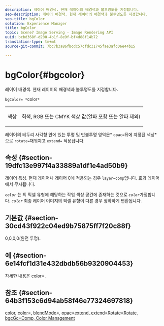 ```yaml
---
description: 레이어 배경색. 현재 레이어의 배경색과 불투명도를 지정합니다.
seo-description: 레이어 배경색. 현재 레이어의 배경색과 불투명도를 지정합니다.
seo-title: bgColor
solution: Experience Manager
title: bgColor
topic: Scene7 Image Serving - Image Rendering API
uuid: bcbd368f-d200-4b1f-8e9f-bf4d88f14b72
translation-type: tm+mt
source-git-commit: 7bc7b3a86fbcdc57cfdc31745fae3afc06e44b15

---
```



# bgColor{#bgcolor}

레이어 배경색. 현재 레이어의 배경색과 불투명도를 지정합니다.

`bgColor= *`color`*`

<table id="simpletable_2D23B1B282CD4216AB5BE7E7430D1B3F"> 
 <tr class="strow"> 
  <td class="stentry"> <p><span class="codeph"> <span class="varname"> 색상</span></span> </p> </td> 
  <td class="stentry"> <p>회색, RGB 또는 CMYK 색상 값(알파 포함 또는 알파 제외) </p></td> 
 </tr> 
</table>

레이어의 테두리 사각형 안에 있는 투명 및 반불투명 영역은* `opac=`뒤에 지정된 색상*으로 `rotate=`채워지고 `extend=` 적용됩니다.

## 속성 {#section-19dfc13e997f4a33889a1df1e4ad50b9}

레이어 특성. 현재 레이어나 레이어 0에 적용되는 경우 `layer=comp`입니다. 효과 레이어에서 무시됩니다.

*`color`* 는 의 픽셀 유형에 해당하는 작업 색상 공간에 존재하는 것으로 *`color`*&#x200B;가정합니다. *`color`* 최종 레이어 이미지의 픽셀 유형이 다른 경우 정확하게 변환됩니다.

## 기본값 {#section-30cd43f922c04ed9b75875ff7f20c88f}

0,0,0,0(완전 투명).

## 예 {#section-6e14fcf1d31e432dbdb56b9320904453}

자세한 내용은 [color=](../../../../../is-api/http-ref/image-serving-api-ref/c-http-protocol-reference/c-command-reference/r-color-commandref.md#reference-b044954ec6184253b8831579466b4423).

## 참조 {#section-64b3f153c6d94ab58f46e77324697818}

[color](../../../../../is-api/http-ref/image-serving-api-ref/c-http-protocol-reference/c-data-types/r-is-http-color.md#reference-0fdb264a3aed4bd78451bb55311f6e93), [color=](../../../../../is-api/http-ref/image-serving-api-ref/c-http-protocol-reference/c-command-reference/r-color-commandref.md#reference-b044954ec6184253b8831579466b4423), [blendMode=](../../../../../is-api/http-ref/image-serving-api-ref/c-http-protocol-reference/c-command-reference/r-blendmode.md#reference-8be10dde1d584429966cb61ac8e7d172), [opac=](../../../../../is-api/http-ref/image-serving-api-ref/c-http-protocol-reference/c-command-reference/r-opac.md#reference-d2269b51aca34599a08d0a46ee5c27e5)[](../../../../../is-api/http-ref/image-serving-api-ref/c-http-protocol-reference/c-command-reference/r-extend.md#reference-7e9156beb285459d830e2d56782a74ac)[](../../../../../is-api/http-ref/image-serving-api-ref/c-http-protocol-reference/c-command-reference/r-rotate.md#reference-12abb086635546ec9ec2e1a793dc1096)[](../../../../../is-api/http-ref/image-serving-api-ref/c-http-protocol-reference/c-command-reference/r-bgc.md#reference-53376175f617446fbe5c69120f834b88)[extend, extend=Rotate=Rotate, bgcGc=Comp, Color Management](../../../../../is-api/http-ref/image-serving-api-ref/c-http-protocol-reference/c-syntax-and-features/r-color-management.md#reference-c7e4a72d589145189f7e4bcb6b4544d7)
